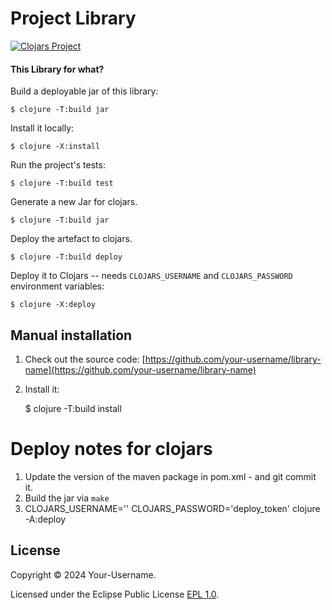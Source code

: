 # Project Library


[![Clojars Project](https://img.shields.io/clojars/v/your-namespace/library-name.svg)](https://clojars.org/your-namespace/library-name)


#### This Library for what?

Build a deployable jar of this library:

    $ clojure -T:build jar

Install it locally:

    $ clojure -X:install

Run the project's tests:

    $ clojure -T:build test

Generate a new Jar for clojars.

    $ clojure -T:build jar

Deploy the artefact to clojars.

    $ clojure -T:build deploy


Deploy it to Clojars -- needs `CLOJARS_USERNAME` and `CLOJARS_PASSWORD` environment variables:

    $ clojure -X:deploy


## Manual installation

1. Check out the source code: [https://github.com/your-username/library-name](https://github.com/your-username/library-name)
2. Install it:

    $ clojure -T:build install


# Deploy notes for clojars

1. Update the version of the maven package in pom.xml - and git commit it.
2. Build the jar via `make`
3. CLOJARS_USERNAME='' CLOJARS_PASSWORD='deploy_token' clojure -A:deploy

## License

Copyright &copy; 2024 Your-Username.

Licensed under the Eclipse Public License [EPL 1.0](LICENSE).
